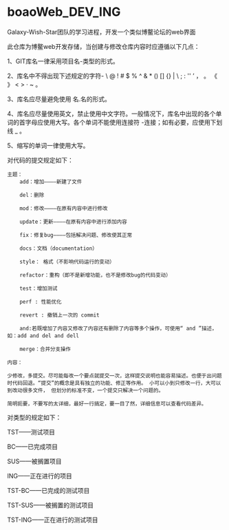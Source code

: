 # boaoWeb_DEV_ING
Galaxy-Wish-Star团队的学习进程，开发一个类似博鳌论坛的web界面

此仓库为博鳌web开发存储，当创建与修改仓库内容时应遵循以下几点：

1、GIT库名一律采用项目名-类型的形式。

2、库名中不得出现下述规定的字符- \ @ ! # $ % ^ & * () [] {} | \ ; : '' ’ ， 。 《 》 < > · ~ 。

3、库名应尽量避免使用 名.名的形式。

4、库名应尽量使用英文，禁止使用中文字符。一般情况下，库名中出现的各个单词的首字母应使用大写。各个单词不能使用连接符 -连接；如有必要，应使用下划线 _ 。

5、缩写的单词一律使用大写。

对代码的提交规定如下：

    主题：
        add：增加————新建了文件

        del：删除

        mod：修改————在原有内容中进行修改

        update：更新————在原有内容中进行添加内容

        fix：修复bug————包括解决问题、修改使其正常

        docs：文档（documentation）

        style： 格式（不影响代码运行的变动）

        refactor：重构（即不是新增功能，也不是修改bug的代码变动）

        test：增加测试

        perf : 性能优化

        revert : 撤销上一次的 commit

        and:若既增加了内容又修改了内容还有删除了内容等多个操作，可使用“ and ”描述，如：add and del and dell

        merge：合并分支操作

    内容：

    少修改，多提交。尽可能每改一个要点就提交一次，这样提交说明也能容易描述。也便于出问题时代码回退。“提交”的概念是具有独立的功能、修正等作用。 小可以小到只修改一行，大可以到改动很多文件， 但划分的标准不变，一个提交只解决一个问题的。

    简明扼要，不要写的太详细，最好一行搞定，要一目了然，详细信息可以查看代码差异。


对类型的规定如下：

TST——测试项目

BC——已完成项目

SUS——被搁置项目

ING——正在进行的项目

TST-BC——已完成的测试项目

TST-SUS——被搁置的测试项目

TST-ING——正在进行的测试项目
